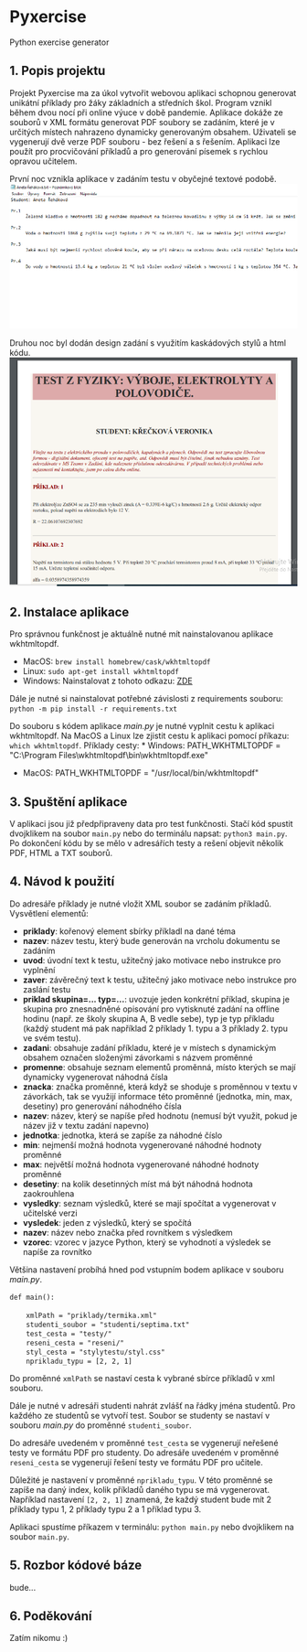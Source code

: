 # Pyxercise

Python exercise generator

## 1. Popis projektu

Projekt Pyxercise ma za úkol vytvořit webovou aplikaci schopnou generovat unikátní příklady pro žáky základních a středních škol. Program vznikl během dvou nocí při online výuce v době pandemie. Aplikace dokáže ze souborů v XML formátu generovat PDF soubory se zadáním, které je v určitých místech nahrazeno dynamicky generovaným obsahem. Uživateli se vygenerují dvě verze PDF souboru - bez řešení a s řešením. Aplikaci lze použít pro procvičování příkladů a pro generování písemek s rychlou opravou učitelem.

První noc vznikla aplikace v zadáním testu v obyčejné textové podobě.
<img src="demo/verze0.1.png">

Druhou noc byl dodán design zadání s využitím kaskádových stylů a html kódu.
<img src="demo/verze0.2.png">

## 2. Instalace aplikace

Pro správnou funkčnost je aktuálně nutné mít nainstalovanou aplikace wkhtmltopdf.

* MacOS: ```brew install homebrew/cask/wkhtmltopdf```
* Linux: ```sudo apt-get install wkhtmltopdf```
* Windows: Nainstalovat z tohoto odkazu: [ZDE](https://wkhtmltopdf.org/downloads.html)

Dále je nutné si nainstalovat potřebné závislosti z requirements souboru:
```python -m pip install -r requirements.txt```

Do souboru s kódem aplikace *main.py* je nutné vyplnit cestu k aplikaci wkhtmltopdf. Na MacOS a Linux lze zjistit cestu k aplikaci pomocí příkazu: ```which wkhtmltopdf```. Příklady cesty:
* Windows: PATH_WKHTMLTOPDF = "C:\\Program Files\\wkhtmltopdf\\bin\\wkhtmltopdf.exe"
* MacOS: PATH_WKHTMLTOPDF = "/usr/local/bin/wkhtmltopdf"

## 3. Spuštění aplikace

V aplikaci jsou již předpřipraveny data pro test funkčnosti. Stačí kód spustit dvojklikem na soubor ```main.py``` nebo do terminálu napsat: ```python3 main.py```. Po dokončení kódu by se mělo v adresářích testy a rešení objevit několik PDF, HTML a TXT souborů. 

## 4. Návod k použití

Do adresáře příklady je nutné vložit XML soubor se zadáním příkladů. Vysvětlení elementů:
* **priklady**: kořenový element sbírky příkladl na dané téma
* **nazev**: název testu, který bude generován na vrcholu dokumentu se zadáním
* **uvod**: úvodní text k testu, užitečný jako motivace nebo instrukce pro vyplnění
* **zaver**: závěrečný text k testu, užitečný jako motivace nebo instrukce pro zaslání testu
* **priklad skupina=... typ=...**: uvozuje jeden konkrétní příklad, skupina je skupina pro znesnadněné opisování pro vytisknuté zadání na offline hodinu (např. ze školy skupina A, B vedle sebe), typ je typ příkladu (každý student má pak například 2 příklady 1. typu a 3 příklady 2. typu ve svém testu).
* **zadani**: obsahuje zadání příkladu, které je v místech s dynamickým obsahem označen složenými závorkami s názvem proměnné
* **promenne**: obsahuje seznam elementů proměnná, místo kterých se mají dynamicky vygenerovat náhodná čísla
* **znacka**: značka proměnné, která když se shoduje s proměnnou v textu v závorkách, tak se využijí informace této proměnné (jednotka, min, max, desetiny) pro generování náhodného čísla
* **nazev**: název, který se napíše před hodnotu (nemusí být využit, pokud je název již v textu zadání napevno)
* **jednotka**: jednotka, která se zapíše za náhodné číslo
* **min**: nejmenší možná hodnota vygenerované náhodné hodnoty proměnné
* **max**: největší možná hodnota vygenerované náhodné hodnoty proměnné
* **desetiny**: na kolik desetinných míst má být náhodná hodnota zaokrouhlena
* **vysledky**: seznam výsledků, které se mají spočítat a vygenerovat v učitelské verzi
* **vysledek**: jeden z výsledků, který se spočítá
* **nazev**: název nebo značka před rovnítkem s výsledkem
* **vzorec**: vzorec v jazyce Python, který se vyhodnotí a výsledek se napíše za rovnítko

Většina nastavení probíhá hned pod vstupním bodem aplikace v souboru *main.py*.

```
def main():

    xmlPath = "priklady/termika.xml"
    studenti_soubor = "studenti/septima.txt"
    test_cesta = "testy/"
    reseni_cesta = "reseni/"
    styl_cesta = "stylytestu/styl.css"
    nprikladu_typu = [2, 2, 1]
```

Do proměnné ```xmlPath``` se nastaví cesta k vybrané sbírce příkladů v xml souboru. 

Dále je nutné v adresáři studenti nahrát zvlášť na řádky jména studentů. Pro každého ze studentů se vytvoří test. Soubor se studenty se nastaví v souboru *main.py* do proměnné ```studenti_soubor```.

Do adresáře uvedeném v proměnné ```test_cesta``` se vygenerují neřešené testy ve formátu PDF pro studenty. Do adresáře uvedeném v proměnné ```reseni_cesta``` se vygenerují řešení testy ve formátu PDF pro učitele.

Důležité je nastavení v proměnné ```nprikladu_typu```. V této proměnné se zapíše na daný index, kolik příkladů daného typu se má vygenerovat. Například nastavení ```[2, 2, 1]``` znamená, že každý student bude mít 2 příklady typu 1, 2 příklady typu 2 a 1 příklad typu 3.

Aplikaci spustíme příkazem v terminálu: ```python main.py``` nebo dvojklikem na soubor ```main.py```.

## 5. Rozbor kódové báze

bude...

## 6. Poděkování

Zatím nikomu :)

